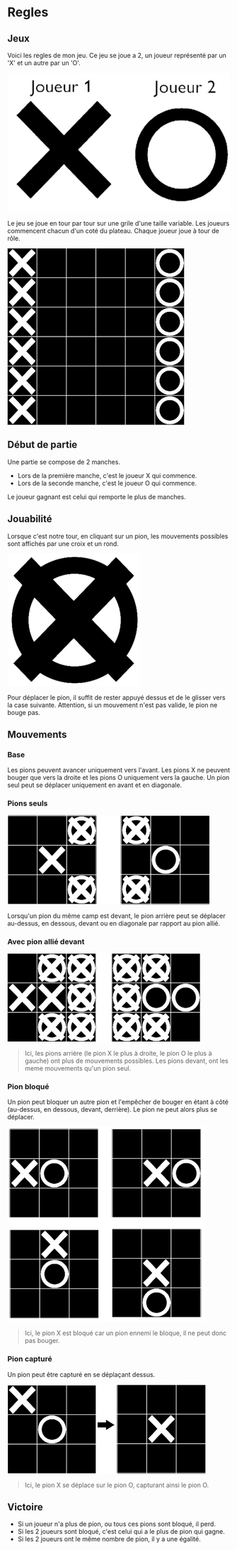 
# Regles
## Jeux 
Voici les regles de mon jeu.
Ce jeu se joue a 2, un joueur représenté par un 'X' et un autre par un 'O'.

![X](Img/Regles/players.png)

Le jeu se joue en tour par tour sur une grile d'une taille variable.
Les joueurs commencent chacun d'un coté du plateau.
Chaque joueur joue à tour de rôle.

![Image début de partie](Img/Regles/shema_debut_partie.png) 

## Début de partie
Une partie se compose de 2 manches.
- Lors de la première manche, c'est le joueur X qui commence.
- Lors de la seconde manche, c'est le joueur O qui commence.

Le joueur gagnant est celui qui remporte le plus de manches.

## Jouabilité
Lorsque c'est notre tour, en cliquant sur un pion, les mouvements possibles sont affichés par une croix et un rond.

![Image pion mouvement](Img/Regles/possible_move_black.png)

Pour déplacer le pion, il suffit de rester appuyé dessus et de le glisser vers la case suivante. Attention, si un mouvement n'est pas valide, le pion ne bouge pas.

## Mouvements
### Base
Les pions peuvent avancer uniquement vers l'avant. Les pions X ne peuvent bouger que vers la droite et les pions O uniquement vers la gauche. Un pion seul peut se déplacer uniquement en avant et en diagonale.

### Pions seuls

![Pion seul](Img/Regles/mouvement_seul.png)

Lorsqu'un pion du même camp est devant, le pion arrière peut se déplacer au-dessus, en dessous, devant ou en diagonale par rapport au pion allié.

### Avec pion allié devant

![Pion avec allié](Img/Regles/mouvement_pion_allie2.png)

> Ici, les pions arrière (le pion X le plus à droite, le pion O le plus à gauche) ont plus de mouvements possibles.
> Les pions devant, ont les meme mouvements qu'un pion seul.

### Pion bloqué
Un pion peut bloquer un autre pion et l'empêcher de bouger en étant à côté (au-dessus, en dessous, devant, derrière). Le pion ne peut alors plus se déplacer.

![Pion bloqué](Img/Regles/pion_bloque.png)

> Ici, le pion X est bloqué car un pion ennemi le bloque, il ne peut donc pas bouger.

### Pion capturé
Un pion peut être capturé en se déplaçant dessus.  

![Pion bloqué](Img/Regles/pion_capture.png)

> Ici, le pion X se déplace sur le pion O, capturant ainsi le pion O.


## Victoire
- Si un joueur n'a plus de pion, ou tous ces pions sont bloqué, il perd.
- Si les 2 joueurs sont bloqué, c'est celui qui a le plus de pion qui gagne.
- Si les 2 joueurs ont le même nombre de pion, il y a une égalité.
